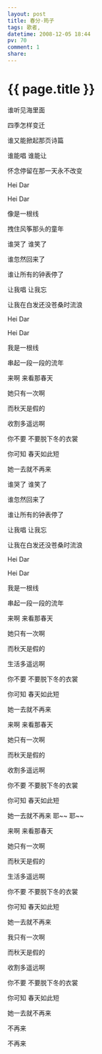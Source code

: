 ```yaml
---
layout: post
title: 春分-筠子
tags: 歌者,
datetime: 2008-12-05 18:44
pv: 70
comment: 1
share: 
---
```


{{ page.title }}
================

 <p>谁听见海里面</p><p>四季怎样变迁</p><p>谁又能掀起那页诗篇</p><p>谁能唱 谁能让</p><p>怀念停留在那一天永不改变</p><p>Hei Dar</p><p>Hei Dar</p><p>像是一根线</p><p>拽住风筝那头的童年</p><p>谁哭了 谁笑了</p><p>谁忽然回来了</p><p>谁让所有的钟表停了</p><p>让我唱 让我忘</p><p>让我在白发还没苍桑时流浪</p><p>Hei Dar</p><p>Hei Dar</p><p>我是一根线</p><p>串起一段一段的流年</p><p>来啊 来看那春天</p><p>她只有一次啊</p><p>而秋天是假的</p><p>收割多遥远啊</p><p>你不要 不要脱下冬的衣裳</p><p>你可知 春天如此短</p><p>她一去就不再来</p><p> </p><p>谁哭了 谁笑了</p><p>谁忽然回来了</p><p>谁让所有的钟表停了</p><p>让我唱 让我忘</p><p>让我在白发还没苍桑时流浪</p><p>Hei Dar</p><p>Hei Dar</p><p>我是一根线</p><p>串起一段一段的流年</p><p>来啊 来看那春天</p><p>她只有一次啊</p><p>而秋天是假的</p><p>生活多遥远啊</p><p>你不要 不要脱下冬的衣裳</p><p>你可知 春天如此短</p><p>她一去就不再来</p><p> </p><p>来啊 来看那春天</p><p>她只有一次啊</p><p>而秋天是假的</p><p>收割多遥远啊</p><p>你不要 不要脱下冬的衣裳</p><p>你可知 春天如此短</p><p>她一去就不再来 耶~~ 耶~~</p><p>来啊 来看那春天</p><p>她只有一次啊</p><p>而秋天是假的</p><p>生活多遥远啊</p><p>你不要 不要脱下冬的衣裳</p><p>你可知 春天如此短</p><p>她一去就不再来</p><p>我只有一次啊</p><p>而秋天是假的</p><p>收割多遥远啊</p><p>你不要 不要脱下冬的衣裳</p><p>你可知 春天如此短</p><p>她一去就不再来</p><p>不再来</p><p>不再来</p> 

